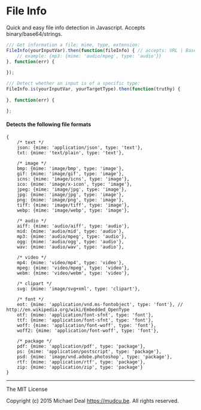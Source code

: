 # File Info

Quick and easy file info detection in Javascript. Accepts binary/base64/strings. 

```js
/// Get information a file; mime, type, extension:
FileInfo(yourInputVar).then(function(fileInfo) { // accepts: URL | Base64 | Blob | Buffer
	// example: {mp3: {mime: 'audio/mpeg', type: 'audio'}}
}, function(err) {
	
});

/// Detect whether an input is of a specific type:
FileInfo.is(yourInputVar, yourTargetType).then(function(truthy) {
  
}, function(err) {

};
```

#### Detects the following file formats

```
{
	/* text */
	json: {mime: 'application/json', type: 'text'},
	txt: {mime: 'text/plain', type: 'text'},

	/* image */
	bmp: {mime: 'image/bmp', type: 'image'},
	gif: {mime: 'image/gif', type: 'image'},
	icns: {mime: 'image/icns', type: 'image'},
	ico: {mime: 'image/x-icon', type: 'image'},
	jpeg: {mime: 'image/jpg', type: 'image'},
	jpg: {mime: 'image/jpg', type: 'image'},
	png: {mime: 'image/png', type: 'image'},
	tiff: {mime: 'image/tiff', type: 'image'},
	webp: {mime: 'image/webp', type: 'image'},

	/* audio */
	aiff: {mime: 'audio/aiff', type: 'audio'},
	mid: {mime: 'audio/mid', type: 'audio'},
	mp3: {mime: 'audio/mpeg', type: 'audio'},
	ogg: {mime: 'audio/ogg', type: 'audio'},
	wav: {mime: 'audio/wav', type: 'audio'},

	/* video */
	mp4: {mime: 'video/mp4', type: 'video'},
	mpeg: {mime: 'video/mpeg', type: 'video'},
	webm: {mime: 'video/webm', type: 'video'},

	/* clipart */
	svg: {mime: 'image/svg+xml', type: 'clipart'},

	/* font */
	eot: {mime: 'application/vnd.ms-fontobject', type: 'font'}, // http://en.wikipedia.org/wiki/Embedded_OpenType
	otf: {mime: 'application/font-sfnt', type: 'font'},
	ttf: {mime: 'application/font-sfnt', type: 'font'},
	woff: {mime: 'application/font-woff', type: 'font'},
	woff2: {mime: 'application/font-woff', type: 'font'},

	/* package */
	pdf: {mime: 'application/pdf', type: 'package'},
	ps: {mime: 'application/postscript', type: 'package'},
	psd: {mime: 'image/vnd.adobe.photoshop', type: 'package'},
	rtf: {mime: 'application/rtf', type: 'package'},
	zip: {mime: 'application/zip', type: 'package'}
}
```
--------------------------------------------------------------------------------------------------------------

The MIT License

Copyright (c) 2015 Michael Deal <https://mudcu.be>. All rights reserved.
